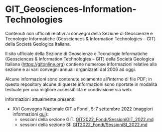 # GIT_Geosciences-Information-Technologies
Contenuti non ufficiali relativi ai convegni della Sezione di Geoscienze e Tecnologie Informatiche (Geosciences & Information Technologies – GIT) della Società Geologica Italiana.

Il sito ufficiale della Sezione di Geoscienze e Tecnologie Informatiche (Geosciences & Information Technologies – GIT) della Società Geologica Italiana (https://gitonline.org) contiene numerose informazioni relative alla sezione e ai vari convegni annuali organizzati dal 2006 ad oggi.

Alcune informazioni sono contenute solamente all'interno di file PDF; in questo repository alcune di queste informazioni sono riportate in modalità testuale per una migliore accessibilità e condivisione via web.

Informazioni attualmente presenti:
* XVI Convegno Nazionale GIT a Fondi, 5-7 settembre 2022 (maggiori informazioni [qui](https://gitonline.org/2022/05/19/xvi-convegno-nazionale-git-e-si-2022-a-fondi-lt-call-for-abstract/)):
  * sessioni della sezione GIT: [GIT2022_Fondi/SessioniGIT_2022.md](GIT2022_Fondi/SessioniGIT_2022.md)
  * sessioni della sezione SI: [GIT2022_Fondi/SessioniSI_2022.md](GIT2022_Fondi/SessioniSI_2022.md)
